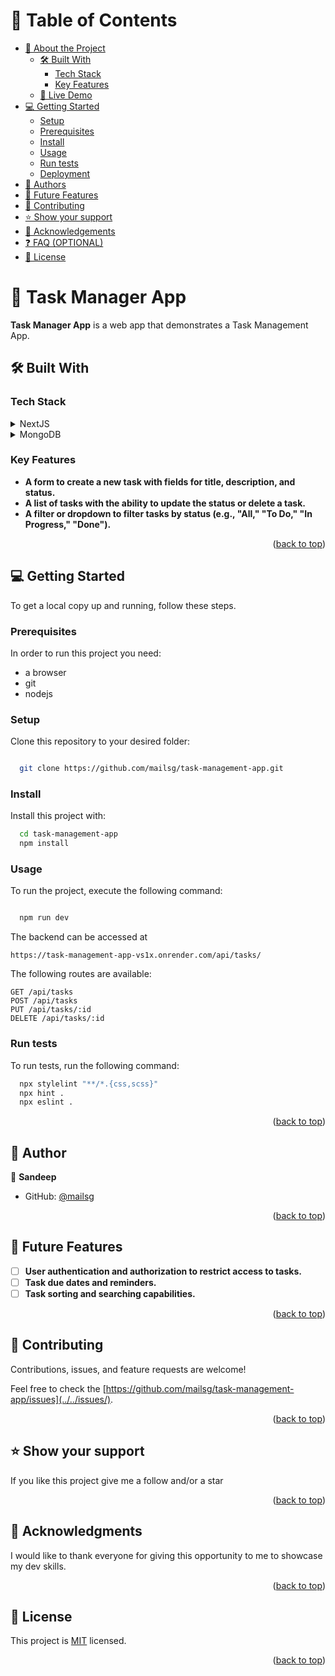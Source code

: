 # 📗 Table of Contents

- [📖 About the Project](#about-project)
  - [🛠 Built With](#built-with)
    - [Tech Stack](#tech-stack)
    - [Key Features](#key-features)
  - [🚀 Live Demo](#live-demo)
- [💻 Getting Started](#getting-started)
  - [Setup](#setup)
  - [Prerequisites](#prerequisites)
  - [Install](#install)
  - [Usage](#usage)
  - [Run tests](#run-tests)
  - [Deployment](#triangular_flag_on_post-deployment)
- [👥 Authors](#authors)
- [🔭 Future Features](#future-features)
- [🤝 Contributing](#contributing)
- [⭐️ Show your support](#support)
- [🙏 Acknowledgements](#acknowledgements)
- [❓ FAQ (OPTIONAL)](#faq)
- [📝 License](#license)

<!-- PROJECT DESCRIPTION -->

# 📖 Task Manager App <a name="about-project"></a>


**Task Manager App** is a web app that demonstrates a Task Management App.

## 🛠 Built With <a name="built-with"></a>

### Tech Stack <a name="tech-stack"></a>

<details>
  <summary>NextJS</summary>
  <ul>
    <li><a href="https://nextjs.org/">NextJS</a></li>
  </ul>
</details>

<details>
  <summary>MongoDB</summary>
  <ul>
    <li><a href="https://www.mongodb.com/">MongoDB</a></li>
  </ul>
</details>


<!-- Features -->

### Key Features <a name="key-features"></a>


- **A form to create a new task with fields for title, description, and status.**
- **A list of tasks with the ability to update the status or delete a task.**
- **A filter or dropdown to filter tasks by status (e.g., "All," "To Do," "In Progress," "Done").**

<p align="right">(<a href="#readme-top">back to top</a>)</p>


<!-- GETTING STARTED -->

## 💻 Getting Started <a name="getting-started"></a>


To get a local copy up and running, follow these steps.

### Prerequisites

In order to run this project you need:


- a browser
- git
- nodejs


### Setup

Clone this repository to your desired folder:


```sh

  git clone https://github.com/mailsg/task-management-app.git

```

### Install

Install this project with:


```sh
  cd task-management-app
  npm install
```

### Usage

To run the project, execute the following command:



```sh

  npm run dev

```

The backend can be accessed at 

`https://task-management-app-vs1x.onrender.com/api/tasks/`

The following routes are available:

```
GET /api/tasks
POST /api/tasks
PUT /api/tasks/:id
DELETE /api/tasks/:id

```


### Run tests

To run tests, run the following command:

```sh
  npx stylelint "**/*.{css,scss}"
  npx hint .
  npx eslint .
```  

<p align="right">(<a href="#readme-top">back to top</a>)</p>

<!-- AUTHORS -->

## 👥 Author <a name="authors"></a>


👤 **Sandeep**

- GitHub: [@mailsg](https://github.com/mailsg)

<p align="right">(<a href="#readme-top">back to top</a>)</p>

<!-- FUTURE FEATURES -->

## 🔭 Future Features <a name="future-features"></a>


- [ ] **User authentication and authorization to restrict access to tasks.**
- [ ] **Task due dates and reminders.**
- [ ] **Task sorting and searching capabilities.**

<p align="right">(<a href="#readme-top">back to top</a>)</p>

<!-- CONTRIBUTING -->

## 🤝 Contributing <a name="contributing"></a>

Contributions, issues, and feature requests are welcome!

Feel free to check the [https://github.com/mailsg/task-management-app/issues](../../issues/).

<p align="right">(<a href="#readme-top">back to top</a>)</p>

<!-- SUPPORT -->

## ⭐️ Show your support <a name="support"></a>


If you like this project give me a follow and/or a star

<p align="right">(<a href="#readme-top">back to top</a>)</p>

<!-- ACKNOWLEDGEMENTS -->

## 🙏 Acknowledgments <a name="acknowledgements"></a>


I would like to thank everyone for giving this opportunity to me to showcase my dev skills.

<p align="right">(<a href="#readme-top">back to top</a>)</p>

<!-- LICENSE -->

## 📝 License <a name="license"></a>

This project is [MIT](./LICENSE) licensed.

<p align="right">(<a href="#readme-top">back to top</a>)</p>
